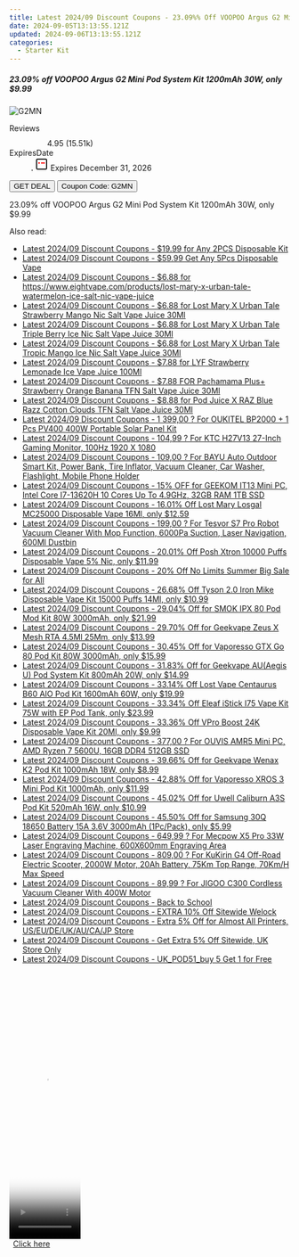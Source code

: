 ```yaml
---
title: Latest 2024/09 Discount Coupons - 23.09%% Off VOOPOO Argus G2 Mini Pod System Kit 1200mAh 30W, only $9.99
date: 2024-09-05T13:13:55.121Z
updated: 2024-09-06T13:13:55.121Z
categories:
  - Starter Kit
---
```



<div class="max-w-4xl mx-auto grid grid-cols-1 lg:max-w-5xl lg:gap-x-20 lg:grid-cols-2">
  <div class="relative p-3 col-start-1 row-start-1 flex flex-col-reverse rounded-lg bg-gradient-to-t from-black/75 via-black/0 sm:bg-none sm:row-start-2 sm:p-0 lg:row-start-1">
    <h5 class="mt-1 text-lg font-semibold text-white sm:text-slate-900 md:text-2xl dark:sm:text-white">23.09% off VOOPOO Argus G2 Mini Pod System Kit 1200mAh 30W, only $9.99</h5>
  </div>
  
  <div class="col-start-1 col-end-3 row-start-1 grid gap-4 sm:mb-6 sm:grid-cols-4 lg:col-start-2 lg:row-span-6 lg:row-end-6 lg:mb-0 lg:gap-6">
      <img src="https://static.shareasale.com/image/90958/deal/VOOPOOArgusG2MiniPodSystemKit1200mAh30W.png" onClick="javascript:window.open(decodeURIComponent('https%3A%2F%2Fwww.shareasale.com%2Fu.cfm%3Fd%3D1113843%26m%3D90958%26u%3D4338022'), '_blank');void(0);" alt="G2MN" class="h-60 w-full rounded-lg object-cover sm:col-span-2 sm:h-52 lg:col-span-full" loading="lazy" />
    
  </div>
  <dl class="row-start-2 mt-4 flex items-center text-xs font-medium sm:row-start-3 sm:mt-1 md:mt-2.5 lg:row-start-2">
    <dt class="sr-only">Reviews</dt>
    <dd class="flex items-center text-indigo-600 dark:text-indigo-400">
      <svg width="24" height="24" fill="none" aria-hidden="true" class="mr-1 stroke-current dark:stroke-indigo-500">
        <path d="m12 5 2 5h5l-4 4 2.103 5L12 16l-5.103 3L9 14l-4-4h5l2-5Z" stroke-width="2" stroke-linecap="round" stroke-linejoin="round" />
      </svg>
      <span>4.95 <span class="font-normal text-slate-400">(15.51k)</span></span>
    </dd>
    <dt class="sr-only">ExpiresDate</dt>
    <dd class="flex items-center">
      <svg width="2" height="2" aria-hidden="true" fill="currentColor" class="mx-3 text-slate-300">
        <circle cx="1" cy="1" r="1" />
      </svg>
      <svg width="24" height="24" viewBox="0 0 24 24" fill="none" stroke="currentColor" stroke-width="2">
        <rect x="3" y="3" width="18" height="18" rx="2" fill="#fff" />
        <path d="M6 10L18 10" stroke="red" stroke-width="2" fill="none" />
        <path d="M10 6L10 18" stroke="#fff" stroke-width="2" fill="none" />
      </svg>
      Expires December 31, 2026    </dd>
  </dl>
  <div class="col-start-1 row-start-3 mt-4 self-center sm:col-start-2 sm:row-span-2 sm:row-start-2 sm:mt-0 lg:col-start-1 lg:row-start-3 lg:row-end-4 lg:mt-6">
    <button type="button" onClick="javascript:window.open(decodeURIComponent('https%3A%2F%2Fwww.shareasale.com%2Fu.cfm%3Fd%3D1113843%26m%3D90958%26u%3D4338022'), '_blank');void(0);" class="rounded-lg bg-red-600 px-3 py-2 text-sm font-medium leading-6 text-white">GET DEAL</button>
    <button type="button" onClick="javascript:window.open(decodeURIComponent('https%3A%2F%2Fwww.shareasale.com%2Fu.cfm%3Fd%3D1113843%26m%3D90958%26u%3D4338022'), '_blank');void(0);" class="border-dashed border-2 border-indigo-600 bg-green-100 text-sm leading-6 font-medium py-2 px-3 rounded-lg">Coupon Code: G2MN</button>
  </div>
  <p class="col-start-1 mt-4 text-sm leading-6 sm:col-span-2 lg:col-span-1 lg:row-start-4 lg:mt-6 dark:text-slate-400">
    23.09% off VOOPOO Argus G2 Mini Pod System Kit 1200mAh 30W, only $9.99 
  </p>
</div>
<span class="atpl-alsoreadstyle">Also read:</span>
<div><ul>
<li><a href="https://coupons.techidaily.com/coupon-1069758-share-90958-sale/"><u>Latest 2024/09 Discount Coupons - $19.99 for Any 2PCS Disposable Kit</u></a></li>
<li><a href="https://coupons.techidaily.com/coupon-1067692-share-90958-sale/"><u>Latest 2024/09 Discount Coupons - $59.99 Get Any 5Pcs Disposable Vape</u></a></li>
<li><a href="https://coupons.techidaily.com/coupon-1226648-share-59344-sale/"><u>Latest 2024/09 Discount Coupons - $6.88 for https://www.eightvape.com/products/lost-mary-x-urban-tale-watermelon-ice-salt-nic-vape-juice</u></a></li>
<li><a href="https://coupons.techidaily.com/coupon-1226651-share-59344-sale/"><u>Latest 2024/09 Discount Coupons - $6.88 for Lost Mary X Urban Tale Strawberry Mango Nic Salt Vape Juice 30Ml</u></a></li>
<li><a href="https://coupons.techidaily.com/coupon-1226650-share-59344-sale/"><u>Latest 2024/09 Discount Coupons - $6.88 for Lost Mary X Urban Tale Triple Berry Ice Nic Salt Vape Juice 30Ml</u></a></li>
<li><a href="https://coupons.techidaily.com/coupon-1226649-share-59344-sale/"><u>Latest 2024/09 Discount Coupons - $6.88 for Lost Mary X Urban Tale Tropic Mango Ice Nic Salt Vape Juice 30Ml</u></a></li>
<li><a href="https://coupons.techidaily.com/coupon-1226646-share-59344-sale/"><u>Latest 2024/09 Discount Coupons - $7.88 for LYF Strawberry Lemonade Ice Vape Juice 100Ml</u></a></li>
<li><a href="https://coupons.techidaily.com/coupon-1226652-share-59344-sale/"><u>Latest 2024/09 Discount Coupons - $7.88 FOR Pachamama Plus+ Strawberry Orange Banana TFN Salt Vape Juice 30Ml</u></a></li>
<li><a href="https://coupons.techidaily.com/coupon-1226647-share-59344-sale/"><u>Latest 2024/09 Discount Coupons - $8.88 for Pod Juice X RAZ Blue Razz Cotton Clouds TFN Salt Vape Juice 30Ml</u></a></li>
<li><a href="https://coupons.techidaily.com/coupon-1056108-share-77450-sale/"><u>Latest 2024/09 Discount Coupons - 1 399,00 ? For OUKITEL BP2000 + 1 Pcs PV400 400W Portable Solar Panel Kit</u></a></li>
<li><a href="https://coupons.techidaily.com/coupon-1077302-share-77450-sale/"><u>Latest 2024/09 Discount Coupons - 104,99 ? For KTC H27V13 27-Inch Gaming Monitor, 100Hz 1920 X 1080</u></a></li>
<li><a href="https://coupons.techidaily.com/coupon-1081659-share-77450-sale/"><u>Latest 2024/09 Discount Coupons - 109,00 ? For BAYU Auto Outdoor Smart Kit, Power Bank, Tire Inflator, Vacuum Cleaner, Car Washer, Flashlight, Mobile Phone Holder</u></a></li>
<li><a href="https://coupons.techidaily.com/coupon-1109153-share-77450-sale/"><u>Latest 2024/09 Discount Coupons - 15% OFF for GEEKOM IT13 Mini PC, Intel Core I7-13620H 10 Cores Up To 4.9GHz, 32GB RAM 1TB SSD</u></a></li>
<li><a href="https://coupons.techidaily.com/coupon-1226087-share-90958-sale/"><u>Latest 2024/09 Discount Coupons - 16.01% Off Lost Mary Losgal MC25000 Disposable Vape 16Ml, only $12.59</u></a></li>
<li><a href="https://coupons.techidaily.com/coupon-1086355-share-77450-sale/"><u>Latest 2024/09 Discount Coupons - 199,00 ? For Tesvor S7 Pro Robot Vacuum Cleaner With Mop Function, 6000Pa Suction, Laser Navigation, 600Ml Dustbin</u></a></li>
<li><a href="https://coupons.techidaily.com/coupon-1083777-share-90958-sale/"><u>Latest 2024/09 Discount Coupons - 20.01% Off Posh Xtron 10000 Puffs Disposable Vape 5% Nic, only $11.99</u></a></li>
<li><a href="https://coupons.techidaily.com/coupon-1225989-share-113721-sale/"><u>Latest 2024/09 Discount Coupons - 20% Off No Limits Summer Big Sale for All</u></a></li>
<li><a href="https://coupons.techidaily.com/coupon-1094868-share-90958-sale/"><u>Latest 2024/09 Discount Coupons - 26.68% Off Tyson 2.0 Iron Mike Disposable Vape Kit 15000 Puffs 14Ml, only $10.99</u></a></li>
<li><a href="https://coupons.techidaily.com/coupon-750476-share-90958-sale/"><u>Latest 2024/09 Discount Coupons - 29.04% Off for SMOK IPX 80 Pod Mod Kit 80W 3000mAh, only $21.99</u></a></li>
<li><a href="https://coupons.techidaily.com/coupon-659387-share-90958-sale/"><u>Latest 2024/09 Discount Coupons - 29.70% Off for Geekvape Zeus X Mesh RTA 4.5Ml 25Mm, only $13.99</u></a></li>
<li><a href="https://coupons.techidaily.com/coupon-796511-share-90958-sale/"><u>Latest 2024/09 Discount Coupons - 30.45% Off for Vaporesso GTX Go 80 Pod Kit 80W 3000mAh, only $15.99</u></a></li>
<li><a href="https://coupons.techidaily.com/coupon-943112-share-90958-sale/"><u>Latest 2024/09 Discount Coupons - 31.83% Off for Geekvape AU(Aegis U) Pod System Kit 800mAh 20W, only $14.99</u></a></li>
<li><a href="https://coupons.techidaily.com/coupon-1060142-share-90958-sale/"><u>Latest 2024/09 Discount Coupons - 33.14% Off Lost Vape Centaurus B60 AIO Pod Kit 1600mAh 60W, only $19.99</u></a></li>
<li><a href="https://coupons.techidaily.com/coupon-1059849-share-90958-sale/"><u>Latest 2024/09 Discount Coupons - 33.34% Off Eleaf iStick I75 Vape Kit 75W with EP Pod Tank, only $23.99</u></a></li>
<li><a href="https://coupons.techidaily.com/coupon-1112222-share-90958-sale/"><u>Latest 2024/09 Discount Coupons - 33.36% Off VPro Boost 24K Disposable Vape Kit 20Ml, only $9.99</u></a></li>
<li><a href="https://coupons.techidaily.com/coupon-1099647-share-77450-sale/"><u>Latest 2024/09 Discount Coupons - 377,00 ? For OUVIS AMR5 Mini PC, AMD Ryzen 7 5600U, 16GB DDR4 512GB SSD</u></a></li>
<li><a href="https://coupons.techidaily.com/coupon-1021176-share-90958-sale/"><u>Latest 2024/09 Discount Coupons - 39.66% Off for Geekvape Wenax K2 Pod Kit 1000mAh 18W, only $8.99</u></a></li>
<li><a href="https://coupons.techidaily.com/coupon-968631-share-90958-sale/"><u>Latest 2024/09 Discount Coupons - 42.88% Off for Vaporesso XROS 3 Mini Pod Kit 1000mAh, only $11.99</u></a></li>
<li><a href="https://coupons.techidaily.com/coupon-1029700-share-90958-sale/"><u>Latest 2024/09 Discount Coupons - 45.02% Off for Uwell Caliburn A3S Pod Kit 520mAh 16W, only $10.99</u></a></li>
<li><a href="https://coupons.techidaily.com/coupon-898502-share-90958-sale/"><u>Latest 2024/09 Discount Coupons - 45.50% Off for Samsung 30Q 18650 Battery 15A 3.6V 3000mAh (1Pc/Pack), only $5.99</u></a></li>
<li><a href="https://coupons.techidaily.com/coupon-1081676-share-77450-sale/"><u>Latest 2024/09 Discount Coupons - 649,99 ? For Mecpow X5 Pro 33W Laser Engraving Machine, 600X600mm Engraving Area</u></a></li>
<li><a href="https://coupons.techidaily.com/coupon-1093559-share-77450-sale/"><u>Latest 2024/09 Discount Coupons - 809,00 ? For KuKirin G4 Off-Road Electric Scooter, 2000W Motor, 20Ah Battery, 75Km Top Range, 70Km/H Max Speed</u></a></li>
<li><a href="https://coupons.techidaily.com/coupon-1080553-share-77450-sale/"><u>Latest 2024/09 Discount Coupons - 89,99 ? For JIGOO C300 Cordless Vacuum Cleaner With 400W Motor</u></a></li>
<li><a href="https://coupons.techidaily.com/coupon-1225890-share-127720-sale/"><u>Latest 2024/09 Discount Coupons - Back to School</u></a></li>
<li><a href="https://coupons.techidaily.com/coupon-1225990-share-113721-sale/"><u>Latest 2024/09 Discount Coupons - EXTRA 10% Off Sitewide Welock</u></a></li>
<li><a href="https://coupons.techidaily.com/coupon-1100389-share-124834-sale/"><u>Latest 2024/09 Discount Coupons - Extra 5% Off for Almost All Printers, US/EU/DE/UK/AU/CA/JP Store</u></a></li>
<li><a href="https://coupons.techidaily.com/coupon-1097922-share-124834-sale/"><u>Latest 2024/09 Discount Coupons - Get Extra 5% Off Sitewide, UK Store Only</u></a></li>
<li><a href="https://coupons.techidaily.com/coupon-1226329-share-92020-sale/"><u>Latest 2024/09 Discount Coupons - UK_POD51_buy 5 Get 1 for Free</u></a></li>
</ul></div>

<ins class="adsbygoogle"
      style="display:block"
      data-ad-client="ca-pub-7571918770474297"
      data-ad-slot="8358498916"
      data-ad-format="auto"
      data-full-width-responsive="true"></ins>
<!-- affiliate ads begin -->
<span id="1993654">
					<video width="128" height="480" style="cursor:pointer"
           poster="//a.impactradius-go.com/display-clicktoplayimage/1993654.png"
           onclick="if(!this.playClicked){this.play();this.setAttribute('controls',true);this.playClicked=true;}">
	   <source src="//a.impactradius-go.com/display-ad/22993-1993654">
	   <img src="//a.impactradius-go.com/display-clicktoplayimage/1993654.png" style="border: none; height: 100%; width: 100%; object-fit: contain">
	</video>
	<div style="width:80px;text-align:center"><a href="javascript:window.open(decodeURIComponent('https%3A%2F%2Fhomestyler.sjv.io%2Fc%2F5597632%2F1993654%2F22993'), '_blank');void(0);">Click here</a></div>
</span>
<img height="0" width="0" src="https://imp.pxf.io/i/5597632/1993654/22993" style="position:absolute;visibility:hidden;" border="0" />
<!-- affiliate ads end -->